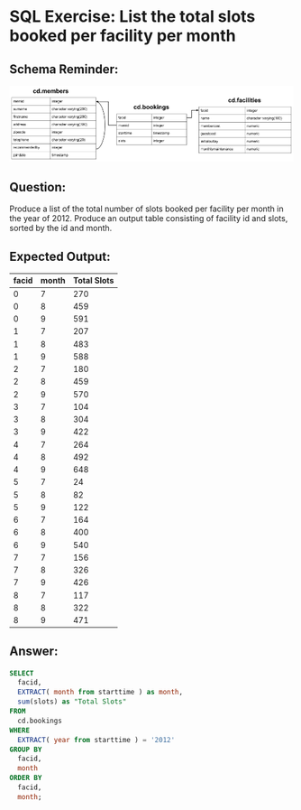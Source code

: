 # SQL Exercise: List the total slots booked per facility per month

## Schema Reminder:

![Schema Diagram](../__resources/image.png)

## Question:

Produce a list of the total number of slots booked per facility per month in the year of 2012. Produce an output table consisting of facility id and slots, sorted by the id and month.

## Expected Output:

| facid | month | Total Slots |
| ----- | ----- | ----------- |
| 0     | 7     | 270         |
| 0     | 8     | 459         |
| 0     | 9     | 591         |
| 1     | 7     | 207         |
| 1     | 8     | 483         |
| 1     | 9     | 588         |
| 2     | 7     | 180         |
| 2     | 8     | 459         |
| 2     | 9     | 570         |
| 3     | 7     | 104         |
| 3     | 8     | 304         |
| 3     | 9     | 422         |
| 4     | 7     | 264         |
| 4     | 8     | 492         |
| 4     | 9     | 648         |
| 5     | 7     | 24          |
| 5     | 8     | 82          |
| 5     | 9     | 122         |
| 6     | 7     | 164         |
| 6     | 8     | 400         |
| 6     | 9     | 540         |
| 7     | 7     | 156         |
| 7     | 8     | 326         |
| 7     | 9     | 426         |
| 8     | 7     | 117         |
| 8     | 8     | 322         |
| 8     | 9     | 471         |

## Answer:

```sql
SELECT
  facid,
  EXTRACT( month from starttime ) as month,
  sum(slots) as "Total Slots"
FROM
  cd.bookings
WHERE
  EXTRACT( year from starttime ) = '2012'
GROUP BY
  facid,
  month
ORDER BY
  facid,
  month;
```
